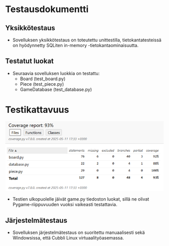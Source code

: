 # **Testausdokumentti**
## **Yksikkötestaus**
- Sovelluksen yksikkötestaus on toteutettu unittestilla, tietokantatesteissä on hyödynnetty SQLiten in-memory -tietokantaominaisuutta.

## **Testatut luokat**
- Seuraavia sovelluksen luokkia on testattu:
    - Board (test_board.py)
    - Piece (test_piece.py)
    - GameDatabase (test_database.py)

# **Testikattavuus**
![Testikattavuusraportti](./kuvat/testikattavuusraportti.png)
- Testien ulkopuolelle jäivät game.py tiedoston luokat, sillä ne olivat Pygame-riippuvuuden vuoksi vaikeasti testattavia.

## **Järjestelmätestaus**
- Sovelluksen järjestelmätestaus on suoritettu manuaalisesti sekä Windowsissa, että Cubbli Linux virtuaalityöasemassa.